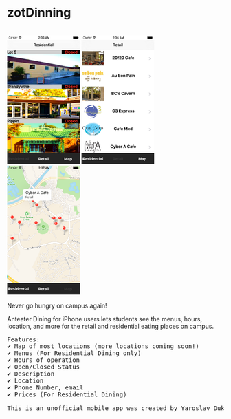 # zotDinning

<br>
<img height="300" src="https://github.com/yarodevuci/zotDinning/blob/master/Simulator%20Screen%20Shot%20Jun%2030,%202016,%202.36.56%20AM.png?raw=true" />
<img height="300" src="https://github.com/yarodevuci/zotDinning/blob/master/Simulator%20Screen%20Shot%20Jun%2030,%202016,%202.36.59%20AM.png?raw=true" />
<img height="300" src="https://github.com/yarodevuci/zotDinning/blob/master/Simulator%20Screen%20Shot%20Jun%2030,%202016,%202.37.04%20AM.png?raw=true" />
<br>

Never go hungry on campus again!

Anteater Dining for iPhone users lets students see the menus, hours, location, and more for the retail and residential eating places on campus.
<pre>
Features:
✔ Map of most locations (more locations coming soon!)
✔ Menus (For Residential Dining only)
✔ Hours of operation
✔ Open/Closed Status
✔ Description
✔ Location
✔ Phone Number, email
✔ Prices (For Residential Dining)

This is an unofficial mobile app was created by Yaroslav Dukal, a senior student at UCI.
<pre>

